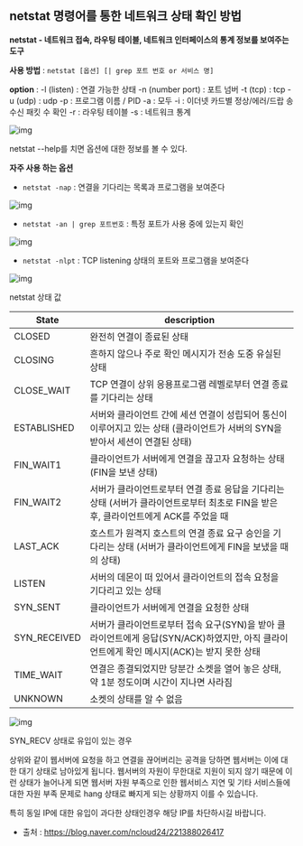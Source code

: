 ## netstat 명령어를 통한 네트워크 상태 확인 방법

**netstat - 네트워크 접속, 라우팅 테이블, 네트워크 인터페이스의 통계 정보를 보여주는 도구**

**사용 방법** :
`netstat [옵션] [| grep 포트 번호 or 서비스 명]`

**option** : 
-l (listen) : 연결 가능한 상태
-n (number port) : 포트 넘버
-t (tcp) : tcp
-u (udp) : udp
-p : 프로그램 이름 / PID
-a : 모두
-i : 이더넷 카드별 정상/에러/드랍 송수신 패킷 수 확인
-r : 라우팅 테이블
-s : 네트워크 통계

![img](https://postfiles.pstatic.net/MjAxODEwMzBfMTY3/MDAxNTQwODczNDMwNjIx.POeqHMb1eKwbtoOLyDc9NbiY4PYElzdXsQpg8Htzsy0g.IV7VLhXAahXXd8H_rg2m6EwNHRIGjeCCCFfNbilT-lYg.PNG.ncloud24/image.png?type=w773)

netstat --help를 치면 옵션에 대한 정보를 볼 수 있다.

**자주 사용 하는 옵션**

* `netstat -nap` : 연결을 기다리는 목록과 프로그램을 보여준다

![img](https://postfiles.pstatic.net/MjAxODEwMzBfMTEy/MDAxNTQwODc4NDU0MjQ4.LRAcTDA8qVmo9Cm0JFRHTk8mvZHh7M8WFa8j1pfAhtAg.z0MUXQyoQbbfZuzyytZzpbd9-R43wDwvoCyXTBpMt6kg.PNG.ncloud24/image.png?type=w773)


* `netstat -an | grep 포트번호` : 특정 포트가 사용 중에 있는지 확인 

![img](https://postfiles.pstatic.net/MjAxODEwMzBfMTEy/MDAxNTQwODc5MDUxNDcy.pv8MbkDySRT29225KTAP4uNIiUVIOF5zNxLy4dzaRXkg.qjtGzn9ngVbFhmXkg00OlLTyqwRR1TNqpkBrsMnROgEg.PNG.ncloud24/image.png?type=w773)


* `netstat -nlpt` : TCP listening 상태의 포트와 프로그램을 보여준다

![img](https://postfiles.pstatic.net/MjAxODEwMzBfMjI5/MDAxNTQwODc5MjE4ODMy.NTA0-ALdLoRfXo9LJ4yZPGNX-iPhpGupeUd2gPzE48wg.9wWCh4HvSEDfgPL97P6b8l_UjBu8MRk0i4JpUXOj5NQg.PNG.ncloud24/image.png?type=w773)



netstat 상태 값

| **State**    | **description**                                              |
| ------------ | ------------------------------------------------------------ |
| CLOSED       | 완전히 연결이 종료된 상태                                    |
| CLOSING      | 흔하지 않으나 주로 확인 메시지가 전송 도중 유실된 상태       |
| CLOSE_WAIT   | TCP 연결이 상위 응용프로그램 레벨로부터 연결 종료를 기다리는 상태 |
| ESTABLISHED  | 서버와 클라이언트 간에 세션 연결이 성립되어 통신이 이루어지고 있는 상태 (클라이언트가 서버의 SYN을 받아서 세션이 연결된 상태) |
| FIN_WAIT1    | 클라이언트가 서버에게 연결을 끊고자 요청하는 상태(FIN을 보낸 상태) |
| FIN_WAIT2    | 서버가 클라이언트로부터 연결 종료 응답을 기다리는 상태 (서버가 클라이언트로부터 최초로 FIN을 받은 후, 클라이언트에게 ACK를 주었을 때 |
| LAST_ACK     | 호스트가 원격지 호스트의 연결 종료 요구 승인을 기다리는 상태 (서버가 클라이언트에게 FIN을 보냈을 때의 상태) |
| LISTEN       | 서버의 데몬이 떠 있어서 클라이언트의 접속 요청을 기다리고 있는 상태 |
| SYN_SENT     | 클라이언트가 서버에게 연결을 요청한 상태                     |
| SYN_RECEIVED | 서버가 클라이언트로부터 접속 요구(SYN)을 받아 클라이언트에게 응답(SYN/ACK)하였지만, 아직 클라이언트에게 확인 메시지(ACK)는 받지 못한 상태 |
| TIME_WAIT    | 연결은 종결되었지만 당분간 소켓을 열어 놓은 상태, 약 1분 정도이며 시간이 지나면 사라짐 |
| UNKNOWN      | 소켓의 상태를 알 수 없음                                     |

![img](https://postfiles.pstatic.net/MjAxODEwMzBfMjQg/MDAxNTQwODg2NTkzMTU2.C5FCYqxmW32NBJZh7EOzWVuyHMOz2Xf8dK4XQ9ZBlbIg.X2xE9i5eRmepCuJzC2VxNJwPQZFosFgMm4FISdEiJlcg.PNG.ncloud24/2018-10-30_16%3B57%3B31.PNG?type=w773)

SYN_RECV 상태로 유입이 있는 경우

상위와 같이 웹서버에 요청을 하고 연결을 끊어버리는 공격을 당하면 웹서버는 이에 대한 대기 상태로 남아있게 됩니다.
웹서버의 자원이 무한대로 지원이 되지 않기 때문에 이런 상태가 늘어나게 되면 웹서버 자원 부족으로 인한 웹서비스 지연 및 기타 서비스들에 대한 자원 부족 문제로 hang 상태로 빠지게 되는 상황까지 이를 수 있습니다.

특히 동일 IP에 대한 유입이 과다한 상태인경우 해당 IP를 차단하시길 바랍니다.



* 출처 : https://blog.naver.com/ncloud24/221388026417